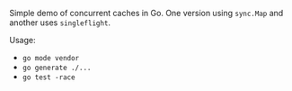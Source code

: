 Simple demo of concurrent caches in Go. One version using `sync.Map` and another uses `singleflight`.

Usage:
- `go mode vendor`
- `go generate ./...`
- `go test -race`
